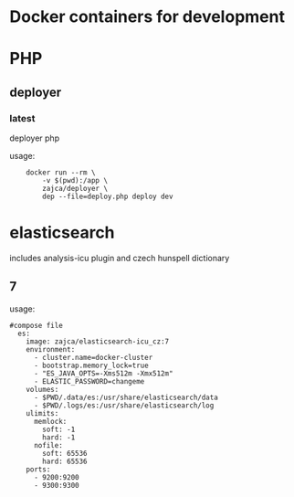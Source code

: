 # Docker containers for development

# PHP

## deployer

### latest

deployer php

usage:

```
	docker run --rm \
        -v $(pwd):/app \
        zajca/deployer \
        dep --file=deploy.php deploy dev
```

# elasticsearch

includes analysis-icu plugin and czech hunspell dictionary

## 7

usage:

```
#compose file
  es:
    image: zajca/elasticsearch-icu_cz:7
    environment:
      - cluster.name=docker-cluster
      - bootstrap.memory_lock=true
      - "ES_JAVA_OPTS=-Xms512m -Xmx512m"
      - ELASTIC_PASSWORD=changeme
    volumes:
      - $PWD/.data/es:/usr/share/elasticsearch/data
      - $PWD/.logs/es:/usr/share/elasticsearch/log
    ulimits:
      memlock:
        soft: -1
        hard: -1
      nofile:
        soft: 65536
        hard: 65536
    ports:
      - 9200:9200
      - 9300:9300
```
